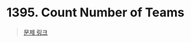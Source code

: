 # 1395. Count Number of Teams

> [문제 링크](https://leetcode.com/problems/count-number-of-teams/description/?envType=daily-question&envId=2024-07-29)
